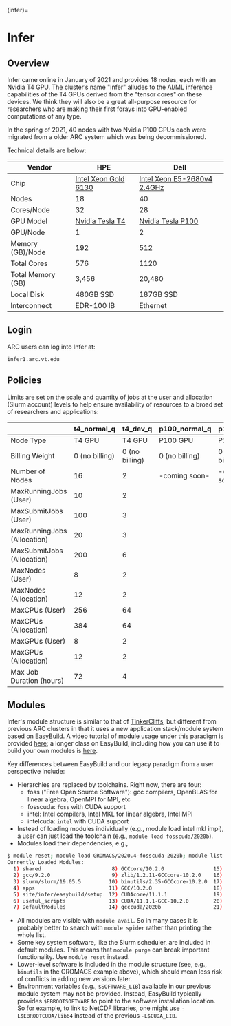 (infer)=

# Infer #

## Overview ##
Infer came online in January of 2021 and provides 18 nodes, each with an Nvidia T4 GPU. The cluster’s name "Infer" alludes to the AI/ML inference capabilities of the T4 GPUs derived from the "tensor cores" on these devices. We think they will also be a great all-purpose resource for researchers who are making their first forays into GPU-enabled computations of any type.

In the spring of 2021, 40 nodes with two Nvidia P100 GPUs each were migrated from a older ARC system which was being decommissioned.

Technical details are below:

| Vendor | HPE | Dell
| ------------ | ------------ | ------------ |
| Chip | [Intel Xeon Gold 6130](https://en.wikichip.org/wiki/intel/xeon_gold/6130 "Intel Xeon Intel Xeon Gold 6130") | [Intel Xeon E5-2680v4 2.4GHz](https://en.wikichip.org/wiki/intel/xeon_e5/e5-2680_v4) |
| Nodes | 18 | 40 |
| Cores/Node | 32 | 28 |
| GPU Model | [Nvidia Tesla T4](https://www.nvidia.com/en-us/data-center/tesla-t4/ "Nvidia Tesla T4") | [Nvidia Tesla P100](https://www.nvidia.com/en-us/data-center/tesla-p100/)
| GPU/Node | 1 | 2 |
| Memory (GB)/Node | 192 | 512 |
| Total Cores | 576 | 1120 |
| Total Memory (GB) | 3,456 | 20,480 |
| Local Disk | 480GB SSD | 187GB SSD |
| Interconnect | EDR-100 IB | Ethernet |


## Login ##
ARC users can log into Infer at:

`infer1.arc.vt.edu`


## Policies ##
Limits are set on the scale and quantity of jobs at the user and allocation (Slurm account) levels to help ensure availability of resources to a broad set of researchers and applications:

| | t4_normal_q | t4_dev_q | p100_normal_q | p100_dev_q |
| ------------ | ------------ | ------------ | ------------ | ------------ |
| Node Type | T4 GPU | T4 GPU | P100 GPU | P100 GPU |
| Billing Weight | 0 (no billing) | 0 (no billing) | 0 (no billing) | 0 (no billing) |
| Number of Nodes | 16 | 2 | -coming soon- | -coming soon- |
| MaxRunningJobs (User) | 10 | 2 | | |
| MaxSubmitJobs (User) | 100 | 3 | | |
| MaxRunningJobs (Allocation) | 20 | 3 | | |
| MaxSubmitJobs (Allocation) | 200 | 6 | | |
| MaxNodes (User) | 8 | 2 | | |
| MaxNodes (Allocation) | 12 | 2 | | |
| MaxCPUs (User) | 256 | 64 | | |
| MaxCPUs (Allocation) | 384 | 64 | | |
| MaxGPUs (User) | 8 | 2 | | |
| MaxGPUs (Allocation) | 12 | 2 | | |
| Max Job Duration (hours) | 72 | 4 | | |


## Modules ##
Infer's module structure is similar to that of [TinkerCliffs](tinkercliffs), but  different from previous ARC clusters in that it uses a new application stack/module system based on [EasyBuild](https://easybuild.readthedocs.io "EasyBuild"). <!-- Our old application stack was home-grown and involved a fair amount of overhead in getting new modules - e.g., new versions of a package - installed. EasyBuild streamlines a lot of that work and should also make it trivial in some cases for users to install their own versions of packages if they so desire.--> A video tutorial of module usage under this paradigm is provided [here](https://video.vt.edu/media/ARCA+Using+modules+to+access+software+packages+%28EasyBuild+version%29/0_nhj2cdjy/176584251 "here"); a longer class on EasyBuild, including how you can use it to build your own modules is [here](https://video.vt.edu/media/Using+EasyBuild+to+Access+and+Compile+Scientific+Software/1_jfcy5kc1/176584251 "here"). 

Key differences between EasyBuild and our legacy paradigm from a user perspective include:
* Hierarchies are replaced by toolchains. Right now, there are four:
    * foss ("Free Open Source Software"): gcc compilers, OpenBLAS for linear algebra, OpenMPI for MPI, etc
    * fosscuda: `foss` with CUDA support
    * intel: Intel compilers, Intel MKL for linear algebra, Intel MPI
    * intelcuda: `intel` with CUDA support
* Instead of loading modules individually (e.g., module load intel mkl impi), a user can just load the toolchain (e.g., `module load fosscuda/2020b`).
* Modules load their dependencies, e.g.,
```bash
$ module reset; module load GROMACS/2020.4-fosscuda-2020b; module list
Currently Loaded Modules:
  1) shared                       8) GCCcore/10.2.0                15) numactl/2.0.13-GCCcore-10.2.0     22) GDRCopy/2.1-GCCcore-10.2.0-CUDA-11.1.1  29) FFTW/3.3.8-gompic-2020b
  2) gcc/9.2.0                    9) zlib/1.2.11-GCCcore-10.2.0    16) XZ/5.2.5-GCCcore-10.2.0           23) UCX/1.9.0-GCCcore-10.2.0-CUDA-11.1.1    30) ScaLAPACK/2.1.0-gompic-2020b
  3) slurm/slurm/19.05.5         10) binutils/2.35-GCCcore-10.2.0  17) libxml2/2.9.10-GCCcore-10.2.0     24) libfabric/1.11.0-GCCcore-10.2.0         31) fosscuda/2020b
  4) apps                        11) GCC/10.2.0                    18) libpciaccess/0.16-GCCcore-10.2.0  25) PMIx/3.1.5-GCCcore-10.2.0               32) GROMACS/2020.4-fosscuda-2020b
  5) site/infer/easybuild/setup  12) CUDAcore/11.1.1               19) hwloc/2.2.0-GCCcore-10.2.0        26) OpenMPI/4.0.5-gcccuda-2020b
  6) useful_scripts              13) CUDA/11.1.1-GCC-10.2.0        20) libevent/2.1.12-GCCcore-10.2.0    27) OpenBLAS/0.3.12-GCC-10.2.0
  7) DefaultModules              14) gcccuda/2020b                 21) Check/0.15.2-GCCcore-10.2.0       28) gompic/2020b
```

* All modules are visible with `module avail`. So in many cases it is probably better to search with `module spider` rather than printing the whole list.
* Some key system software, like the Slurm scheduler, are included in default modules. This means that `module purge` can break important functionality. Use `module reset` instead.
* Lower-level software is included in the module structure (see, e.g., `binutils` in the GROMACS example above), which should mean less risk of conflicts in adding new versions later.
* Environment variables (e.g., `$SOFTWARE_LIB`) available in our previous module system may not be provided. Instead, EasyBuild typically provides `$EBROOTSOFTWARE` to point to the software installation location. So for example, to link to NetCDF libraries, one might use `-L$EBROOTCUDA/lib64` instead of the previous `-L$CUDA_LIB`.
